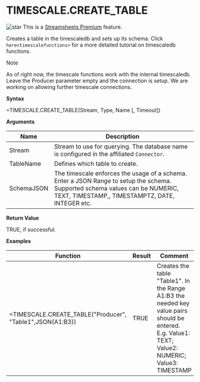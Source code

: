 # TIMESCALE.CREATE\_TABLE

![star](/images/star.svg) This is a [Streamsheets
Premium](https://cedalo.com/download/) feature.

Creates a table in the timescaledb and sets up its schema. Click
`here<timescalefunctions>` for a more detailed tutorial on timescaledb
functions.

<div class="note">

<div class="title">

Note

</div>

As of right now, the timescale functions work with the internal
timescaledb. Leave the Producer parameter empty and the connection is
setup. We are working on allowing further timescale connections.

</div>

**Syntax**

=TIMESCALE.CREATE\_TABLE(Stream, Type, Name \[, Timeout\])

**Arguments**

| Name       | Description                                                                                                                                                                     |
|------------|---------------------------------------------------------------------------------------------------------------------------------------------------------------------------------|
| Stream     | Stream to use for querying. The database name is configured in the affiliated `Connector`.                                                                                      |
| TableName  | Defines which table to create.                                                                                                                                                  |
| SchemaJSON | The timescale enforces the usage of a schema. Enter a JSON Range to setup the schema. Supported schema values can be NUMERIC, TEXT, TIMESTAMP,, TIMESTAMPTZ, DATE, INTEGER etc. |

**Return Value**

TRUE, if successful.

**Examples**

| Function                                                   | Result | Comment                                                                                                                                            |
|------------------------------------------------------------|--------|----------------------------------------------------------------------------------------------------------------------------------------------------|
| =TIMESCALE.CREATE\_TABLE("Producer", "Table1",JSON(A1:B3)) | TRUE   | Creates the table "Table1". In the Range A1:B3 the needed key value pairs should be entered. E.g. Value1: TEXT; Value2: NUMERIC; Value3: TIMESTAMP |
